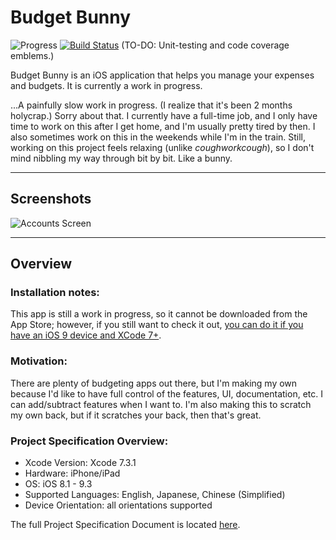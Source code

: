 # Budget Bunny

![Progress](http://progressed.io/bar/25?title=Progress%20(v1.0)) [![Build Status](https://travis-ci.org/kieferyap/budget-bunny.svg?branch=master)](https://travis-ci.org/kieferyap/budget-bunny) (TO-DO: Unit-testing and code coverage emblems.)

Budget Bunny is an iOS application that helps you manage your expenses and budgets. It is currently a work in progress. 

...A painfully slow work in progress. (I realize that it's been 2 months holycrap.) Sorry about that. I currently have a full-time job, and I only have time to work on this after I get home, and I'm usually pretty tired by then. I also sometimes work on this in the weekends while I'm in the train. Still, working on this project feels relaxing (unlike *coughworkcough*), so I don't mind nibbling my way through bit by bit. Like a bunny.

----------------------- 

## Screenshots

![Accounts Screen](https://github.com/kieferyap/budget-bunny/blob/develop/BudgetBunny/Documents/images/accounts-usecase.gif "Accounts Screen")

-----------------------

## Overview

### Installation notes:

This app is still a work in progress, so it cannot be downloaded from the App Store; however, if you still want to check it out, [you can do it if you have an iOS 9 device and XCode 7+](http://bouk.co/blog/sideload-iphone/). 

### Motivation:

There are plenty of budgeting apps out there, but I'm making my own because I'd like to have full control of the features, UI, documentation, etc. I can add/subtract features when I want to. I'm also making this to scratch my own back, but if it scratches your back, then that's great.

### Project Specification Overview:

- Xcode Version: Xcode 7.3.1
- Hardware: iPhone/iPad
- OS: iOS 8.1 - 9.3
- Supported Languages: English, Japanese, Chinese (Simplified)
- Device Orientation: all orientations supported

The full Project Specification Document is located [here](https://github.com/kieferyap/budget-bunny/blob/develop/BudgetBunny/Documents/budget-bunny.pdf).